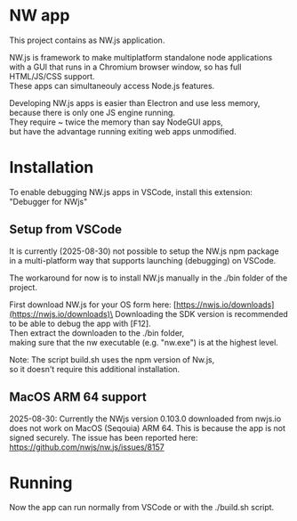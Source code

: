 # NW app

This project contains as NW.js application.

NW.js is framework to make multiplatform standalone node applications\
with a GUI that runs in a Chromium browser window, so has full HTML/JS/CSS support.\
These apps can simultaneouly access Node.js features.

Developing NW.js apps is easier than Electron and use less memory,\
because there is only one JS engine running.\
They require ~ twice the memory than say NodeGUI apps,\
but have the advantage running exiting web apps unmodified.

# Installation

To enable debugging NW.js apps in VSCode, install this extension: "Debugger for NWjs"

## Setup from VSCode

It is currently (2025-08-30) not possible to setup the NW.js npm package \
in a multi-platform way that supports launching (debugging) on VSCode.

The workaround for now is to install NW.js manually in the ./bin folder of the project.

First download NW.js for your OS form here: [https://nwjs.io/downloads](https://nwjs.io/downloads)\
Downloading the SDK version is recommended to be able to debug the app with \[F12\].\
Then extract the downloaden to the ./bin folder,\
making sure that the nw executable (e.g. "nw.exe") is at the highest level.

Note: The script build.sh uses the npm version of Nw.js,\
	so it doesn't require this additional installation.

## MacOS ARM 64 support

2025-08-30: Currently the NWjs version 0.103.0 downloaded from nwjs.io does not work on MacOS (Seqouia) ARM 64.
This is because the app is not signed securely.
The issue has been reported here: https://github.com/nwjs/nw.js/issues/8157

# Running

Now the app can run normally from VSCode or with the ./build.sh script.
